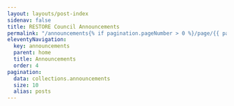 ```yaml
---
layout: layouts/post-index
sidenav: false
title: RESTORE Council Announcements
permalink: "/announcements{% if pagination.pageNumber > 0 %}/page/{{ pagination.pageNumber }}{% endif %}/index.html"
eleventyNavigation:
  key: announcements
  parent: home
  title: Announcements
  order: 4
pagination:
  data: collections.announcements
  size: 10
  alias: posts
---
```

